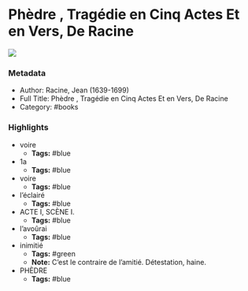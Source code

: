 # Phèdre , Tragédie en Cinq Actes Et en Vers, De Racine

![](https://readwise-assets.s3.amazonaws.com/static/images/default-book-icon-4.11327a2af05a.png)

### Metadata

- Author: Racine, Jean (1639-1699)
- Full Title: Phèdre , Tragédie en Cinq Actes Et en Vers, De Racine
- Category: #books

### Highlights

- voire
    - **Tags:** #blue
- 1a
    - **Tags:** #blue
- voire
    - **Tags:** #blue
- l’éclairé
    - **Tags:** #blue
- ACTE I, SCÈNE I.
    - **Tags:** #blue
- l’avoûrai
    - **Tags:** #blue
- inimitié
    - **Tags:** #green
    - **Note:** C’est le contraire de l’amitié.
      Détestation, haine.
- PHÈDRE
    - **Tags:** #blue
